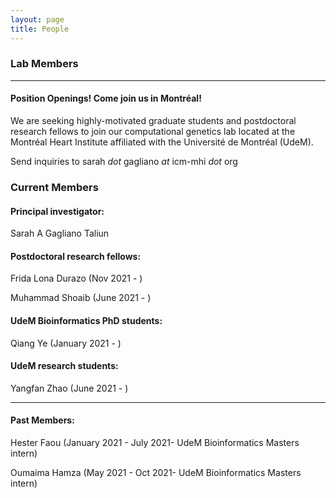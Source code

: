 ```yaml
---
layout: page
title: People 
---
```


### Lab Members

-------
#### Position Openings! <b>Come join us in Montréal!</b>
We are seeking highly-motivated graduate students and postdoctoral research fellows to join our computational genetics lab located at the Montréal Heart Institute affiliated with the Université de Montréal (UdeM).

Send inquiries to sarah <i>dot</i> gagliano <i>at</i> icm-mhi <i>dot</i> org


### Current Members
#### Principal investigator:
Sarah A Gagliano Taliun

#### Postdoctoral research fellows: 
Frida Lona Durazo (Nov 2021 - )
<p>Muhammad Shoaib (June 2021 - )</p>

#### UdeM Bioinformatics PhD students:
Qiang Ye (January 2021 - )

#### UdeM research students:
Yangfan Zhao (June 2021 - )

-------
#### Past Members:  
Hester Faou (January 2021 - July 2021- UdeM Bioinformatics Masters intern)
<p>Oumaima Hamza (May 2021 - Oct 2021- UdeM Bioinformatics Masters intern)</p>
